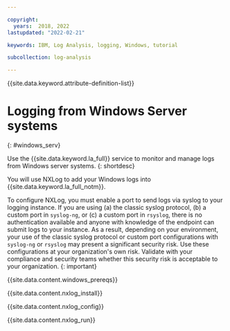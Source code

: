 ```yaml
---

copyright:
  years:  2018, 2022
lastupdated: "2022-02-21"

keywords: IBM, Log Analysis, logging, Windows, tutorial

subcollection: log-analysis

---
```


{{site.data.keyword.attribute-definition-list}}


# Logging from Windows Server systems
{: #windows_serv}

Use the {{site.data.keyword.la_full}} service to monitor and manage logs from Windows server systems. 
{: shortdesc}

You will use NXLog to add your Windows logs into {{site.data.keyword.la_full_notm}}.

To configure NXLog, you must enable a port to send logs via syslog to your logging instance. If you are using (a) the classic syslog protocol, (b) a custom port in `syslog-ng`, or (c) a custom port in `rsyslog`, there is no authentication available and anyone with knowledge of the endpoint can submit logs to your instance. As a result, depending on your environment, your use of the classic syslog protocol or custom port configurations with `syslog-ng` or `rsyslog` may present a significant security risk.  Use these configurations at your organization's own risk.  Validate with your compliance and security teams whether this security risk is acceptable to your organization.
{: important}

{{site.data.content.windows_prereqs}}

{{site.data.content.nxlog_install}}

{{site.data.content.nxlog_config}}

{{site.data.content.nxlog_run}}

